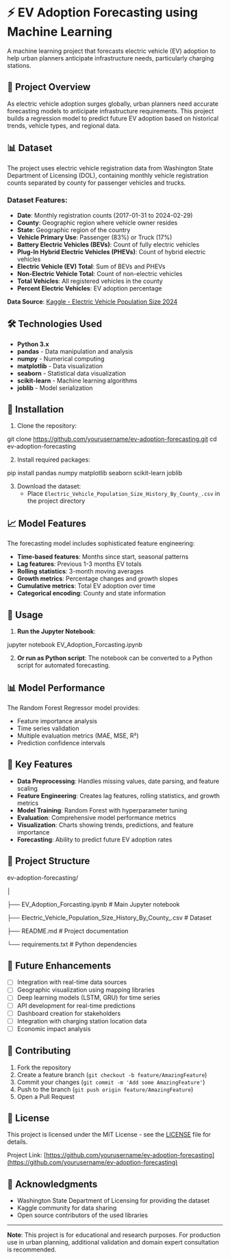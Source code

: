 # ⚡ EV Adoption Forecasting using Machine Learning

A machine learning project that forecasts electric vehicle (EV) adoption to help urban planners anticipate infrastructure needs, particularly charging stations.

## 🚗 Project Overview

As electric vehicle adoption surges globally, urban planners need accurate forecasting models to anticipate infrastructure requirements. This project builds a regression model to predict future EV adoption based on historical trends, vehicle types, and regional data.

## 📊 Dataset

The project uses electric vehicle registration data from Washington State Department of Licensing (DOL), containing monthly vehicle registration counts separated by county for passenger vehicles and trucks.

### Dataset Features:
- **Date**: Monthly registration counts (2017-01-31 to 2024-02-29)
- **County**: Geographic region where vehicle owner resides
- **State**: Geographic region of the country
- **Vehicle Primary Use**: Passenger (83%) or Truck (17%)
- **Battery Electric Vehicles (BEVs)**: Count of fully electric vehicles
- **Plug-In Hybrid Electric Vehicles (PHEVs)**: Count of hybrid electric vehicles
- **Electric Vehicle (EV) Total**: Sum of BEVs and PHEVs
- **Non-Electric Vehicle Total**: Count of non-electric vehicles
- **Total Vehicles**: All registered vehicles in the county
- **Percent Electric Vehicles**: EV adoption percentage

**Data Source**: [Kaggle - Electric Vehicle Population Size 2024](https://www.kaggle.com/datasets/sahirmaharajj/electric-vehicle-population-size-2024)

## 🛠️ Technologies Used

- **Python 3.x**
- **pandas** - Data manipulation and analysis
- **numpy** - Numerical computing
- **matplotlib** - Data visualization
- **seaborn** - Statistical data visualization
- **scikit-learn** - Machine learning algorithms
- **joblib** - Model serialization

## 🚀 Installation

1. Clone the repository:

git clone https://github.com/yourusername/ev-adoption-forecasting.git
cd ev-adoption-forecasting

2. Install required packages:

pip install pandas numpy matplotlib seaborn scikit-learn joblib


3. Download the dataset:
   - Place `Electric_Vehicle_Population_Size_History_By_County_.csv` in the project directory

## 📈 Model Features

The forecasting model includes sophisticated feature engineering:

- **Time-based features**: Months since start, seasonal patterns
- **Lag features**: Previous 1-3 months EV totals
- **Rolling statistics**: 3-month moving averages
- **Growth metrics**: Percentage changes and growth slopes
- **Cumulative metrics**: Total EV adoption over time
- **Categorical encoding**: County and state information

## 🔧 Usage

1. **Run the Jupyter Notebook**:

jupyter notebook EV_Adoption_Forcasting.ipynb


2. **Or run as Python script**:
The notebook can be converted to a Python script for automated forecasting.

## 📊 Model Performance

The Random Forest Regressor model provides:
- Feature importance analysis
- Time series validation
- Multiple evaluation metrics (MAE, MSE, R²)
- Prediction confidence intervals

## 🎯 Key Features

- **Data Preprocessing**: Handles missing values, date parsing, and feature scaling
- **Feature Engineering**: Creates lag features, rolling statistics, and growth metrics
- **Model Training**: Random Forest with hyperparameter tuning
- **Evaluation**: Comprehensive model performance metrics
- **Visualization**: Charts showing trends, predictions, and feature importance
- **Forecasting**: Ability to predict future EV adoption rates

## 📁 Project Structure

ev-adoption-forecasting/

│

├── EV_Adoption_Forcasting.ipynb           # Main Jupyter notebook

├── Electric_Vehicle_Population_Size_History_By_County_.csv  # Dataset

├── README.md                              # Project documentation

└── requirements.txt                       # Python dependencies


## 🔮 Future Enhancements

- [ ] Integration with real-time data sources
- [ ] Geographic visualization using mapping libraries
- [ ] Deep learning models (LSTM, GRU) for time series
- [ ] API development for real-time predictions
- [ ] Dashboard creation for stakeholders
- [ ] Integration with charging station location data
- [ ] Economic impact analysis

## 🤝 Contributing

1. Fork the repository
2. Create a feature branch (`git checkout -b feature/AmazingFeature`)
3. Commit your changes (`git commit -m 'Add some AmazingFeature'`)
4. Push to the branch (`git push origin feature/AmazingFeature`)
5. Open a Pull Request

## 📝 License

This project is licensed under the MIT License - see the [LICENSE](LICENSE) file for details.

Project Link: [https://github.com/yourusername/ev-adoption-forecasting](https://github.com/yourusername/ev-adoption-forecasting)

## 🙏 Acknowledgments

- Washington State Department of Licensing for providing the dataset
- Kaggle community for data sharing
- Open source contributors of the used libraries

---

**Note**: This project is for educational and research purposes. For production use in urban planning, additional validation and domain expert consultation is recommended.
